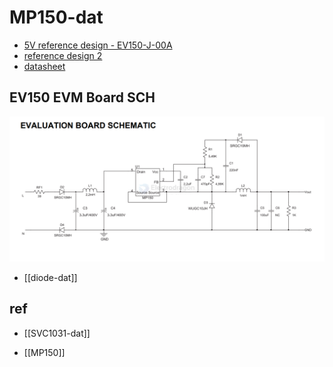 
# MP150-dat 

* [5V reference design - EV150-J-00A](https://www.monolithicpower.cn/documentview/productdocument/index/version/2/document_type/Datasheet/lang/en/sku/EV150-J-00A/)
* [reference design 2](https://www.monolithicpower.com/en/documentview/productdocument/index/version/2/document_type/Application%20Note/lang/en/sku/MP150/document_id/16/)
* [datasheet](https://www.monolithicpower.com/en/documentview/productdocument/index/version/2/document_type/Datasheet/lang/en/sku/MP150/)

## EV150 EVM Board SCH 

![](2025-04-29-18-02-41.png)


- [[diode-dat]]



## ref 

- [[SVC1031-dat]]

- [[MP150]]